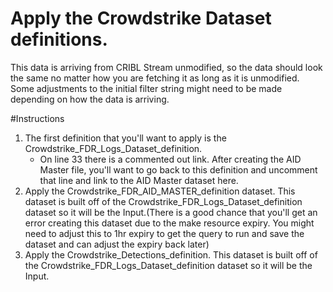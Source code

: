 # Apply the Crowdstrike Dataset definitions.
  This data is arriving from CRIBL Stream unmodified, so the data should look the same no matter how you are fetching it as long as it is unmodified. Some adjustments to the initial filter string might need to be made depending on how the data is arriving.

#Instructions

1. The first definition that you'll want to apply is the Crowdstrike_FDR_Logs_Dataset_definition.
     - On line 33 there is a commented out link. After creating the AID Master file, you'll want to go back to this definition and uncomment that line and link to the AID Master dataset here.
2. Apply the Crowdstrike_FDR_AID_MASTER_definition dataset. This dataset is built off of the Crowdstrike_FDR_Logs_Dataset_definition dataset so it will be the Input.(There is a good chance that you'll get an error creating this dataset due to the make resource expiry. You might need to adjust this to 1hr expiry to get the query to run and save the dataset and can adjust the expiry back later)
3. Apply the Crowdstrike_Detections_definition. This dataset is built off of the Crowdstrike_FDR_Logs_Dataset_definition dataset so it will be the Input. 
